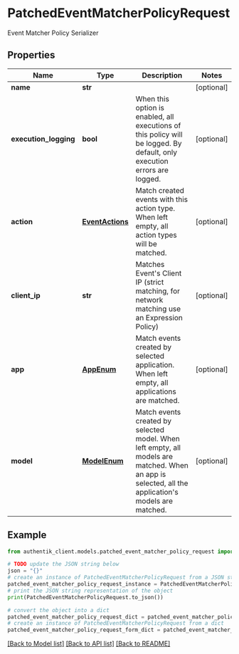 # PatchedEventMatcherPolicyRequest

Event Matcher Policy Serializer

## Properties

Name | Type | Description | Notes
------------ | ------------- | ------------- | -------------
**name** | **str** |  | [optional] 
**execution_logging** | **bool** | When this option is enabled, all executions of this policy will be logged. By default, only execution errors are logged. | [optional] 
**action** | [**EventActions**](EventActions.md) | Match created events with this action type. When left empty, all action types will be matched. | [optional] 
**client_ip** | **str** | Matches Event&#39;s Client IP (strict matching, for network matching use an Expression Policy) | [optional] 
**app** | [**AppEnum**](AppEnum.md) | Match events created by selected application. When left empty, all applications are matched. | [optional] 
**model** | [**ModelEnum**](ModelEnum.md) | Match events created by selected model. When left empty, all models are matched. When an app is selected, all the application&#39;s models are matched. | [optional] 

## Example

```python
from authentik_client.models.patched_event_matcher_policy_request import PatchedEventMatcherPolicyRequest

# TODO update the JSON string below
json = "{}"
# create an instance of PatchedEventMatcherPolicyRequest from a JSON string
patched_event_matcher_policy_request_instance = PatchedEventMatcherPolicyRequest.from_json(json)
# print the JSON string representation of the object
print(PatchedEventMatcherPolicyRequest.to_json())

# convert the object into a dict
patched_event_matcher_policy_request_dict = patched_event_matcher_policy_request_instance.to_dict()
# create an instance of PatchedEventMatcherPolicyRequest from a dict
patched_event_matcher_policy_request_form_dict = patched_event_matcher_policy_request.from_dict(patched_event_matcher_policy_request_dict)
```
[[Back to Model list]](../README.md#documentation-for-models) [[Back to API list]](../README.md#documentation-for-api-endpoints) [[Back to README]](../README.md)


